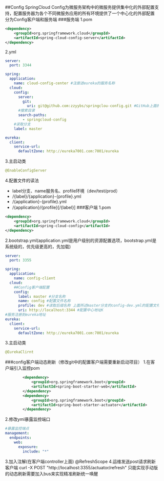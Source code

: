 ##Config
SpringCloud Config为微服务架构中的微服务提供集中化的外部配置支持，配置服务器为各个不同微服务应用的所有环境提供了一个中心化的外部配置
分为Config客户端和服务端
###服务端
1.pom
```xml
<dependency>
    <groupId>org.springframework.cloud</groupId>
    <artifactId>spring-cloud-config-server</artifactId>
</dependency>
```
2.yml
```yaml
server:
  port: 3344

spring:
  application:
    name: cloud-config-center #注册进eureka的服务名称
  cloud:
    config:
      server:
        git:
          uri: git@github.com:zzyybs/springclou-config.git #GitHub上面的放配置文件的git仓库名称
      #搜索目录
      search-paths:
        - springcloud-config
    #读取分支
    label: master

eureka:
  client:
    service-url:
      defaultZone: http://eureka7001.com:7001/eureka
```
3.主启动类
```java
@EnableConfigServer
```
4.配置文件的读法
* label分支、name服务名、profile环境（dev/test/prod）
* /{label}/{application}-{profile}.yml
* /{application}-{profile}.yml
* /{application}/{profile}[/{label}]
###客户端
1.pom
```xml
<dependency>
    <groupId>org.springframework.cloud</groupId>
    <artifactId>spring-cloud-config</artifactId>
</dependency>
```
2.bootstrap.yml(application.yml是用户级别的资源配置选项，bootstrap.yml是系统级的，优先级更高的，先加载)
```yaml
server:
  port: 3355

spring:
  application:
    name: config-client 
  cloud:
    ##Config客户端配置
    config:
      label: master #分支名称
      name: config #配置文件名称
      profile: dev #读取后缀名称 上面所述master分支的config-dev.yml的配置文件读取http://config-3344.com:master/config
      uri: http://localhost:3344 #配置中心地址K
#服务注册到eureka地址
eureka:
  client:
    service-url:
      defaultZone: http://eureka7001.com:7001/eureka
```
3.主启动类
```java
@EurekaClirnt
```
###config客户端动态刷新（修改git中的配置客户端需要重新启动项目）
1.在客户端引入监控pom
```xml
        <dependency>
            <groupId>org.springframework.boot</groupId>
            <artifactId>spring-boot-starter-web</artifactId>
        </dependency>
        <dependency>
            <groupId>org.springframework.boot</groupId>
            <artifactId>spring-boot-starter-actuator</artifactId>
        </dependency>
```
2.修改yml暴露监控端口
```yaml
#暴露监控端点
management:
  endpoints:
    web:
      exposure:
        include: "*"
```
3.加入注解(在客户端controller上面)
@RefreshScope
4.运维发送post请求刷新客户端
curl -X POST "http://localhost:3355/actuator/refresh"
只能实现手动版的动态刷新需要加入bus来实现精准刷新统一唤醒